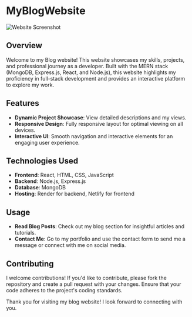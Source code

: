 # MyBlogWebsite

![Website Screenshot](https://drive.google.com/file/d/1Kab8YE7CA-eKobr1DBZc1W1AUYyO1n--/view?usp=drive_link)

## Overview

Welcome to my Blog website! This website showcases my skills, projects, and professional journey as a developer. Built with the MERN stack (MongoDB, Express.js, React, and Node.js), this website highlights my proficiency in full-stack development and provides an interactive platform to explore my work.

## Features

- **Dynamic Project Showcase**: View detailed descriptions and my views.
- **Responsive Design**: Fully responsive layout for optimal viewing on all devices.
- **Interactive UI**: Smooth navigation and interactive elements for an engaging user experience.

## Technologies Used

- **Frontend**: React, HTML, CSS, JavaScript
- **Backend**: Node.js, Express.js
- **Database**: MongoDB
- **Hosting**: Render for backend, Netlify for frontend

## Usage

- **Read Blog Posts**: Check out my blog section for insightful articles and tutorials.
- **Contact Me**: Go to my portfolio and use the contact form to send me a message or connect with me on social media.

## Contributing

I welcome contributions! If you'd like to contribute, please fork the repository and create a pull request with your changes. Ensure that your code adheres to the project's coding standards.

Thank you for visiting my blog website! I look forward to connecting with you.
